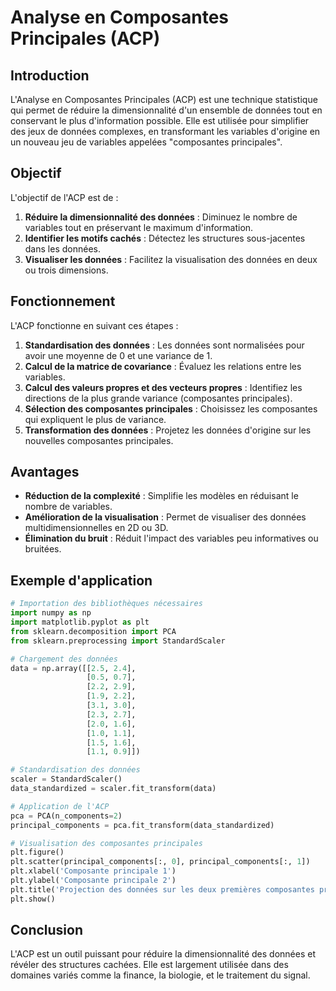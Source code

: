# Analyse en Composantes Principales (ACP)

## Introduction

L'Analyse en Composantes Principales (ACP) est une technique statistique qui permet de réduire la dimensionnalité d'un ensemble de données tout en conservant le plus d'information possible. Elle est utilisée pour simplifier des jeux de données complexes, en transformant les variables d'origine en un nouveau jeu de variables appelées "composantes principales".

## Objectif

L'objectif de l'ACP est de :

1. **Réduire la dimensionnalité des données** : Diminuez le nombre de variables tout en préservant le maximum d'information.
2. **Identifier les motifs cachés** : Détectez les structures sous-jacentes dans les données.
3. **Visualiser les données** : Facilitez la visualisation des données en deux ou trois dimensions.

## Fonctionnement

L'ACP fonctionne en suivant ces étapes :

1. **Standardisation des données** : Les données sont normalisées pour avoir une moyenne de 0 et une variance de 1.
2. **Calcul de la matrice de covariance** : Évaluez les relations entre les variables.
3. **Calcul des valeurs propres et des vecteurs propres** : Identifiez les directions de la plus grande variance (composantes principales).
4. **Sélection des composantes principales** : Choisissez les composantes qui expliquent le plus de variance.
5. **Transformation des données** : Projetez les données d'origine sur les nouvelles composantes principales.

## Avantages

- **Réduction de la complexité** : Simplifie les modèles en réduisant le nombre de variables.
- **Amélioration de la visualisation** : Permet de visualiser des données multidimensionnelles en 2D ou 3D.
- **Élimination du bruit** : Réduit l'impact des variables peu informatives ou bruitées.

## Exemple d'application

```python
# Importation des bibliothèques nécessaires
import numpy as np
import matplotlib.pyplot as plt
from sklearn.decomposition import PCA
from sklearn.preprocessing import StandardScaler

# Chargement des données
data = np.array([[2.5, 2.4],
                 [0.5, 0.7],
                 [2.2, 2.9],
                 [1.9, 2.2],
                 [3.1, 3.0],
                 [2.3, 2.7],
                 [2.0, 1.6],
                 [1.0, 1.1],
                 [1.5, 1.6],
                 [1.1, 0.9]])

# Standardisation des données
scaler = StandardScaler()
data_standardized = scaler.fit_transform(data)

# Application de l'ACP
pca = PCA(n_components=2)
principal_components = pca.fit_transform(data_standardized)

# Visualisation des composantes principales
plt.figure()
plt.scatter(principal_components[:, 0], principal_components[:, 1])
plt.xlabel('Composante principale 1')
plt.ylabel('Composante principale 2')
plt.title('Projection des données sur les deux premières composantes principales')
plt.show()
```

## Conclusion

L'ACP est un outil puissant pour réduire la dimensionnalité des données et révéler des structures cachées. Elle est largement utilisée dans des domaines variés comme la finance, la biologie, et le traitement du signal.
